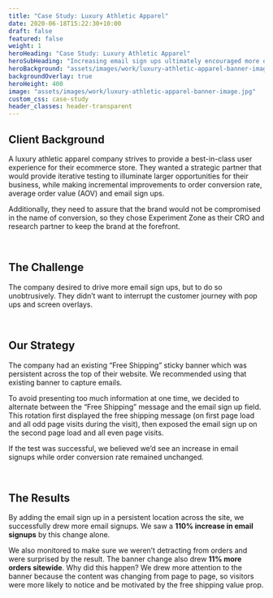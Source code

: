 ```yaml
---
title: "Case Study: Luxury Athletic Apparel"
date: 2020-06-18T15:22:30+10:00
draft: false
featured: false
weight: 1
heroHeading: "Case Study: Luxury Athletic Apparel"
heroSubHeading: "Increasing email sign ups ultimately encouraged more orders"
heroBackground: "assets/images/work/luxury-athletic-apparel-banner-image.jpg"
backgroundOverlay: true
heroHeight: 400
image: "assets/images/work/luxury-athletic-apparel-banner-image.jpg"
custom_css: case-study
header_classes: header-transparent
---
```


## Client Background

A luxury athletic apparel company strives to provide a best-in-class user experience for their ecommerce store. They wanted a strategic partner that would provide iterative testing to illuminate larger opportunities for their business, while making incremental improvements to order conversion rate, average order value (AOV) and email sign ups.

Additionally, they need to assure that the brand would not be compromised in the name of conversion, so they chose Experiment Zone as their CRO and research partner to keep the brand at the forefront.

<br>

## The Challenge

The company desired to drive more email sign ups, but to do so unobtrusively. They didn’t want to interrupt the customer journey with pop ups and screen overlays.

<br>

## Our Strategy

The company had an existing “Free Shipping” sticky banner which was persistent across the top of their website. We recommended using that existing banner to capture emails.

To avoid presenting too much information at one time, we decided to alternate between the “Free Shipping” message and the email sign up field. This rotation first displayed the free shipping message (on first page load and all odd page visits during the visit), then exposed the email sign up on the second page load and all even page visits.

If the test was successful, we believed we’d see an increase in email signups while order conversion rate remained unchanged.

<br>

## The Results

By adding the email sign up in a persistent location across the site, we successfully drew more email signups. We saw a **110% increase in email signups** by this change alone.

We also monitored to make sure we weren’t detracting from orders and were surprised by the result. The banner change also drew **11% more orders sitewide**. Why did this happen? We drew more attention to the banner because the content was changing from page to page, so visitors were more likely to notice and be motivated by the free shipping value prop.
